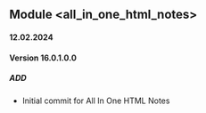 ## Module <all_in_one_html_notes>

#### 12.02.2024
#### Version 16.0.1.0.0
##### ADD
- Initial commit for All In One HTML Notes
